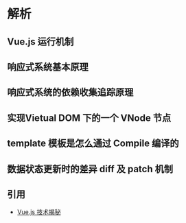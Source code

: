 # 解析

## Vue.js 运行机制

## 响应式系统基本原理

## 响应式系统的依赖收集追踪原理

## 实现Vietual DOM 下的一个 VNode 节点

## template 模板是怎么通过 Compile 编译的

## 数据状态更新时的差异 diff 及 patch 机制

## 引用

- [Vue.js 技术揭秘](https://ustbhuangyi.github.io/vue-analysis/prepare/)
